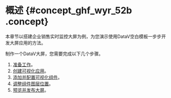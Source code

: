 # 概述 {#concept_ghf_wyr_52b .concept}

本章节以搭建企业销售实时监控大屏为例，为您演示使用DataV空白模板一步步开发大屏应用的方法。

制作一个DataV大屏，您需要完成以下几个步骤。

1.  [准备工作](cn.zh-CN/快速入门/制作大屏（空白画布篇）/准备工作.md#)。
2.  [创建可视化应用](cn.zh-CN/快速入门/制作大屏（空白画布篇）/创建可视化应用.md#)。
3.  [添加并配置可视化组件](cn.zh-CN/快速入门/制作大屏（空白画布篇）/添加并配置可视化组件.md#)。
4.  [调整组件图层位置](cn.zh-CN/快速入门/制作大屏（空白画布篇）/调整组件的图层和位置.md#)。
5.  [预览并发布大屏](cn.zh-CN/快速入门/制作大屏（空白画布篇）/预览并发布大屏.md#)。

